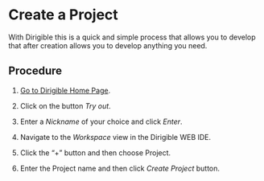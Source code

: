# Create a Project

With Dirigible this is a quick and simple process that allows you to develop that after creation allows you to develop anything you need.

## Procedure

1.	[Go to Dirigible Home Page](http://www.dirigible.io/index.html#home).

2.	Click on the button *Try out*.                                   

3.	Enter a *Nickname* of your choice and click *Enter*. 

4.	Navigate to the *Workspace* view in the Dirigible WEB IDE.

5.	Click the “+” button and then choose Project.

6.	Enter the Project name and then click *Create Project* button.
